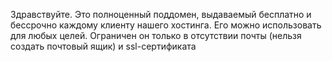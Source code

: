 Здравствуйте. Это полноценный поддомен, выдаваемый бесплатно и бессрочно каждому клиенту нашего хостинга. Его можно использовать для любых целей. Ограничен он только в отсутствии почты (нельзя создать почтовый ящик) и ssl-сертификата